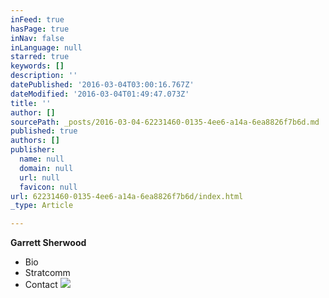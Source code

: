 ```yaml
---
inFeed: true
hasPage: true
inNav: false
inLanguage: null
starred: true
keywords: []
description: ''
datePublished: '2016-03-04T03:00:16.767Z'
dateModified: '2016-03-04T01:49:47.073Z'
title: ''
author: []
sourcePath: _posts/2016-03-04-62231460-0135-4ee6-a14a-6ea8826f7b6d.md
published: true
authors: []
publisher:
  name: null
  domain: null
  url: null
  favicon: null
url: 62231460-0135-4ee6-a14a-6ea8826f7b6d/index.html
_type: Article

---
```

**Garrett Sherwood**

* Bio
* Stratcomm
* Contact
![](https://the-grid-user-content.s3-us-west-2.amazonaws.com/0776bfb3-708e-49d7-b9ca-9c8fc298c549.jpg)